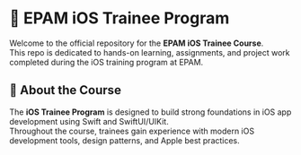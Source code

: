 # 📱 EPAM iOS Trainee Program

Welcome to the official repository for the **EPAM iOS Trainee Course**.  
This repo is dedicated to hands-on learning, assignments, and project work completed during the iOS training program at EPAM.

## 🚀 About the Course

The **iOS Trainee Program** is designed to build strong foundations in iOS app development using Swift and SwiftUI/UIKit.  
Throughout the course, trainees gain experience with modern iOS development tools, design patterns, and Apple best practices.

